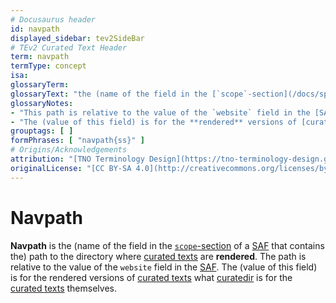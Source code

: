 ```yaml
---
# Docusaurus header
id: navpath
displayed_sidebar: tev2SideBar
# TEv2 Curated Text Header
term: navpath
termType: concept
isa:
glossaryTerm: 
glossaryText: "the (name of the field in the [`scope`-section](/docs/specs/files/saf#scope-section) of a [SAF](@) that contains the) path to the directory where [curated texts](@) are **rendered**."
glossaryNotes:
- "This path is relative to the value of the `website` field in the [SAF](#website@)"
- "The (value of this field) is for the **rendered** versions of [curated texts](@) what [curatedir](@) is for the [curated texts](@) themselves."
grouptags: [ ]
formPhrases: [ "navpath{ss}" ]
# Origins/Acknowledgements
attribution: "[TNO Terminology Design](https://tno-terminology-design.github.io/tev2-specifications/docs)"
originalLicense: "[CC BY-SA 4.0](http://creativecommons.org/licenses/by-sa/4.0/?ref=chooser-v1)"
---
```


# Navpath

**Navpath** is the (name of the field in the [`scope`-section](/docs/specs/files/saf#scope-section) of a [SAF](@) that contains the) path to the directory where [curated texts](@) are **rendered**. The path is relative to the value of the `website` field in the [SAF](#navpath@). The (value of this field) is for the rendered versions of [curated texts](@) what [curatedir](@) is for the [curated texts](@) themselves.
